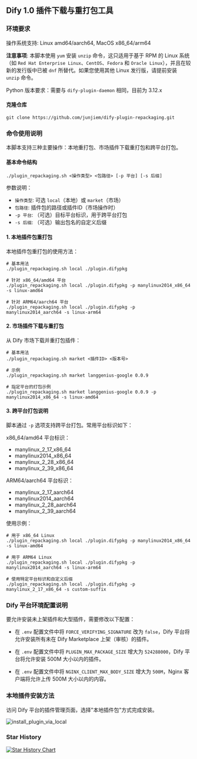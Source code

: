 ## Dify 1.0 插件下载与重打包工具


### 环境要求

操作系统支持: Linux amd64/aarch64, MacOS x86_64/arm64

**注意事项**: 本脚本使用 `yum` 安装 `unzip` 命令，这只适用于基于 RPM 的 Linux 系统（如 `Red Hat Enterprise Linux`、`CentOS`、`Fedora` 和 `Oracle Linux`），并且在较新的发行版中已被 `dnf` 所替代。如果您使用其他 Linux 发行版，请提前安装 `unzip` 命令。

Python 版本要求：需要与 `dify-plugin-daemon` 相同，目前为 3.12.x


#### 克隆仓库
```shell
git clone https://github.com/junjiem/dify-plugin-repackaging.git
```

### 命令使用说明

本脚本支持三种主要操作：本地重打包、市场插件下载重打包和跨平台打包。

#### 基本命令结构

```shell
./plugin_repackaging.sh <操作类型> <包路径> [-p 平台] [-s 后缀]
```

参数说明：
- `操作类型`: 可选 `local`（本地）或 `market`（市场）
- `包路径`: 插件包的路径或插件ID（市场操作时）
- `-p 平台`: （可选）目标平台标识，用于跨平台打包
- `-s 后缀`: （可选）输出包名的自定义后缀

#### 1. 本地插件包重打包

本地插件包重打包的使用方法：

```shell
# 基本用法
./plugin_repackaging.sh local ./plugin.difypkg

# 针对 x86_64/amd64 平台
./plugin_repackaging.sh local ./plugin.difypkg -p manylinux2014_x86_64 -s linux-amd64

# 针对 ARM64/aarch64 平台
./plugin_repackaging.sh local ./plugin.difypkg -p manylinux2014_aarch64 -s linux-arm64
```

#### 2. 市场插件下载与重打包

从 Dify 市场下载并重打包插件：

```shell
# 基本用法
./plugin_repackaging.sh market <插件ID> <版本号>

# 示例
./plugin_repackaging.sh market langgenius-google 0.0.9

# 指定平台的打包示例
./plugin_repackaging.sh market langgenius-google 0.0.9 -p manylinux2014_x86_64 -s linux-amd64
```

#### 3. 跨平台打包说明

脚本通过 `-p` 选项支持跨平台打包。常用平台标识如下：

x86_64/amd64 平台标识：
- manylinux_2_17_x86_64
- manylinux2014_x86_64
- manylinux_2_28_x86_64
- manylinux_2_39_x86_64

ARM64/aarch64 平台标识：
- manylinux_2_17_aarch64
- manylinux2014_aarch64
- manylinux_2_28_aarch64
- manylinux_2_39_aarch64

使用示例：
```shell
# 用于 x86_64 Linux
./plugin_repackaging.sh local ./plugin.difypkg -p manylinux2014_x86_64 -s linux-amd64

# 用于 ARM64 Linux
./plugin_repackaging.sh local ./plugin.difypkg -p manylinux2014_aarch64 -s linux-arm64

# 使用特定平台标识和自定义后缀
./plugin_repackaging.sh local ./plugin.difypkg -p manylinux_2_17_x86_64 -s custom-suffix
```

### Dify 平台环境配置说明

要允许安装未上架插件和大型插件，需要修改以下配置：

- 在 `.env` 配置文件中将 `FORCE_VERIFYING_SIGNATURE` 改为 `false`，Dify 平台将允许安装所有未在 Dify Marketplace 上架（审核）的插件。

- 在 `.env` 配置文件中将 `PLUGIN_MAX_PACKAGE_SIZE` 增大为 `524288000`，Dify 平台将允许安装 500M 大小以内的插件。

- 在 `.env` 配置文件中将 `NGINX_CLIENT_MAX_BODY_SIZE` 增大为 `500M`，Nginx 客户端将允许上传 500M 大小以内的内容。

### 本地插件安装方法

访问 Dify 平台的插件管理页面，选择"本地插件包"方式完成安装。

![install_plugin_via_local](./images/install_plugin_via_local.png)

### Star History

[![Star History Chart](https://api.star-history.com/svg?repos=junjiem/dify-plugin-repackaging&type=Date)](https://star-history.com/#junjiem/dify-plugin-repackaging&Date)

